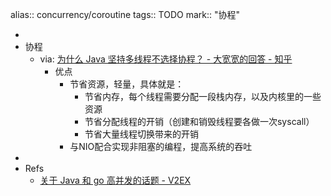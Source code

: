 alias:: concurrency/coroutine
tags:: TODO 
mark:: "协程"

-
- 协程
  - via: [为什么 Java 坚持多线程不选择协程？ - 大宽宽的回答 - 知乎](https://www.zhihu.com/question/332042250/answer/734115120)
    - 优点
      - 节省资源，轻量，具体就是：
        - 节省内存，每个线程需要分配一段栈内存，以及内核里的一些资源
        - 节省分配线程的开销（创建和销毁线程要各做一次syscall）
        - 节省大量线程切换带来的开销
      - 与NIO配合实现非阻塞的编程，提高系统的吞吐
-
- Refs
  - [关于 Java 和 go 高并发的话题 - V2EX](https://www.v2ex.com/t/791169)